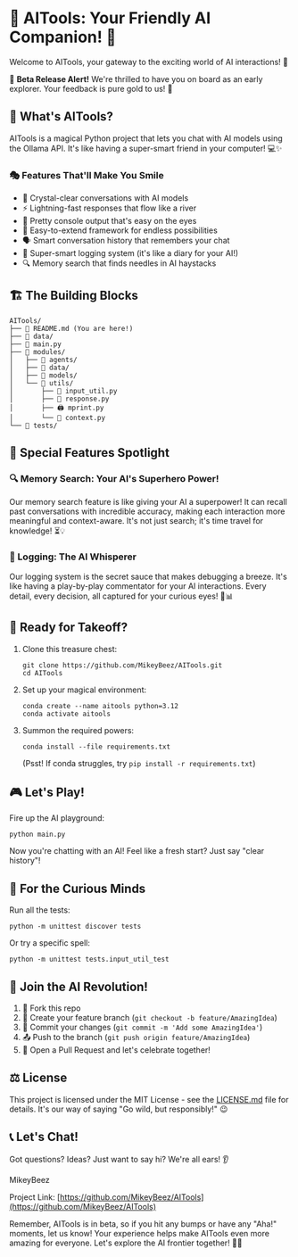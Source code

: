 # 🧠 AITools: Your Friendly AI Companion! 🤖

Welcome to AITools, your gateway to the exciting world of AI interactions! 🌟

🚀 **Beta Release Alert!** We're thrilled to have you on board as an early explorer. Your feedback is pure gold to us! 💎

## 🌈 What's AITools?

AITools is a magical Python project that lets you chat with AI models using the Ollama API. It's like having a super-smart friend in your computer! 💻✨

### 🎭 Features That'll Make You Smile

- 🔮 Crystal-clear conversations with AI models
- ⚡ Lightning-fast responses that flow like a river
- 🎨 Pretty console output that's easy on the eyes
- 🧩 Easy-to-extend framework for endless possibilities
- 🗣️ Smart conversation history that remembers your chat
- 📝 Super-smart logging system (it's like a diary for your AI!)
- 🔍 Memory search that finds needles in AI haystacks

## 🏗️ The Building Blocks

```
AITools/
├── 📘 README.md (You are here!)
├── 📂 data/
├── 🚀 main.py
├── 📂 modules/
│   ├── 📂 agents/
│   ├── 📂 data/
│   ├── 📂 models/
│   └── 📂 utils/
│       ├── 🎤 input_util.py
│       ├── 💬 response.py
│       ├── 🖨️ mprint.py
│       └── 🧠 context.py
└── 🧪 tests/
```

## 🌟 Special Features Spotlight

### 🔍 Memory Search: Your AI's Superhero Power!
Our memory search feature is like giving your AI a superpower! It can recall past conversations with incredible accuracy, making each interaction more meaningful and context-aware. It's not just search; it's time travel for knowledge! ⏳💡

### 📝 Logging: The AI Whisperer
Our logging system is the secret sauce that makes debugging a breeze. It's like having a play-by-play commentator for your AI interactions. Every detail, every decision, all captured for your curious eyes! 👀📊

## 🚀 Ready for Takeoff?

1. Clone this treasure chest:
   ```
   git clone https://github.com/MikeyBeez/AITools.git
   cd AITools
   ```

2. Set up your magical environment:
   ```
   conda create --name aitools python=3.12
   conda activate aitools
   ```

3. Summon the required powers:
   ```
   conda install --file requirements.txt
   ```
   (Psst! If conda struggles, try `pip install -r requirements.txt`)

## 🎮 Let's Play!

Fire up the AI playground:
```
python main.py
```

Now you're chatting with an AI! Feel like a fresh start? Just say "clear history"!

## 🧪 For the Curious Minds

Run all the tests:
```
python -m unittest discover tests
```

Or try a specific spell:
```
python -m unittest tests.input_util_test
```

## 🤝 Join the AI Revolution!

1. 🍴 Fork this repo
2. 🌿 Create your feature branch (`git checkout -b feature/AmazingIdea`)
3. 💾 Commit your changes (`git commit -m 'Add some AmazingIdea'`)
4. 📤 Push to the branch (`git push origin feature/AmazingIdea`)
5. 🎉 Open a Pull Request and let's celebrate together!

## ⚖️ License

This project is licensed under the MIT License - see the [LICENSE.md](LICENSE.md) file for details. It's our way of saying "Go wild, but responsibly!" 😉

## 📞 Let's Chat!

Got questions? Ideas? Just want to say hi? We're all ears! 👂

MikeyBeez

Project Link: [https://github.com/MikeyBeez/AITools](https://github.com/MikeyBeez/AITools)

Remember, AITools is in beta, so if you hit any bumps or have any "Aha!" moments, let us know! Your experience helps make AITools even more amazing for everyone. Let's explore the AI frontier together! 🚀🌠
